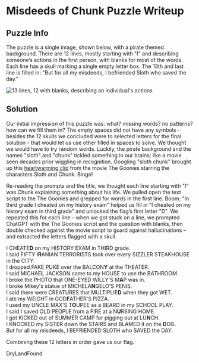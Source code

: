 # Misdeeds of Chunk Puzzle Writeup

## Puzzle Info

The puzzle is a single image, shown below, with a pirate themed background. There are 12 lines, mostly starting with "I" and describing someone’s actions in the first person, with blanks for most of the words. Each line has a skull marking a single empty letter box. The 13th and last line is filled in:
"But for all my misdeeds, I befriended Sloth who saved the day."

![13 lines, 12 with blanks, describing an individual's actions](assets/moc-1.png)

## Solution

Our initial impression of this puzzle was: what? missing words? no patterns? how can we fill them in? The empty spaces did not have any symbols - besides the 12 skulls we concluded were to selected letters for the final solution - that would let us use other filled in spaces to solve. We thought we would have to try random words. Luckily, the pirate background and the names "sloth" and "chunk" tickled something in our brains; like a movie seen decades prior wiggling in recognition. Googling "sloth chunk" brought up this [heartwarming clip](https://www.youtube.com/watch?v=8Q_jpTStdDI) from the movie The Goonies starring the characters Sloth and Chunk. Bingo!

Re-reading the prompts and the title, we thought each line starting with "I" was Chunk explaining something about his life. We pulled open the text script to the The Goonies and grepped for words in the first line. Boom: "In third grade I cheated on my history exam" helped us fill in "I cheated on my history exam in third grade" and unlocked the flag’s first letter "D". We repeated this for each line – when we got stuck on a line, we prompted ChatGPT with the The Goonies script and the question with blanks, then double checked against the movie script to guard against hallucinations – and extracted the letters flagged with a skull.

I CHEATE**D** on my HISTORY EXAM in THIRD grade.\
I said FIFTY I**R**ANIAN TERRORISTS took over every SIZZLER STEAKHOUSE in the CITY.\
I dropped FAKE PUKE over the BALCON**Y** at the THEATER.\
I said MICHAE**L** JACKSON came to my HOUSE to use the BATHROOM.\
I broke the PHOTO that ONE-EYED WILLY'S M**A**P was in.\
I broke Mikey's statue of MICHELA**N**GELO'S PENIS.\
I said there were CREATURES that MULTIPLIE**D** when they got WET.\
I ate my WEIGHT in GOD**F**ATHER'S PIZZA.\
I used my UNCLE MAX'S T**O**UPEE as a BEARD in my SCHOOL PLAY.\
I said I saved OLD PEOPLE from a FIRE at a N**U**RSING HOME.\
I got KICKED out of SUMMER CAMP for pigging out at LU**N**CH.\
I KNOCKED my SISTER down the STAIRS and BLAMED it on the **D**OG.\
But for all my misdeeds, I BEFRIENDED SLOTH who SAVED the DAY.

Combining these 12 letters in order gave us our flag.

<result>DryLandFound</result>

